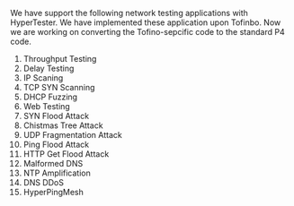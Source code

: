 We have support the following network testing applications with HyperTester. We have implemented these application upon Tofinbo. Now we are working on converting the Tofino-sepcific code to the standard P4 code.

1. Throughput Testing
2. Delay Testing
3. IP Scaning
4. TCP SYN Scanning
5. DHCP Fuzzing
6. Web Testing
7. SYN Flood Attack
8. Chistmas Tree Attack
9. UDP Fragmentation Attack
10. Ping Flood Attack
11. HTTP Get Flood Attack
12. Malformed DNS
13. NTP Amplification
14. DNS DDoS
15. HyperPingMesh